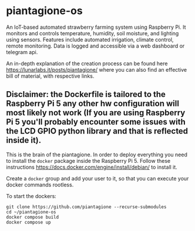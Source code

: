 # piantagione-os
An IoT-based automated strawberry farming system using Raspberry Pi. It monitors and controls temperature, humidity, soil moisture, and lighting using sensors. Features include automated irrigation, climate control, remote monitoring. Data is logged and accessible via a web dashboard or telegram api.

An in-depth explanation of the creation process can be found here https://lunarlabs.it/posts/piantagione/ where you can also find an effective bill of material, with respective links.

## Disclaimer: the Dockerfile is tailored to the Raspberry Pi 5 any other hw configuration will most likely not work (If you are using Raspberry Pi 5 you'll probably encounter some issues with the LCD GPIO python library and that is reflected inside it).

This is the brain of the piantagione. In order to deploy everything you need to install the ```docker``` package inside the Raspberry Pi 5. Follow these instructions https://docs.docker.com/engine/install/debian/ to install it.

Create a ```docker``` group and add your user to it, so that you can execute your docker commands rootless.

To start the dockers:

```
git clone https://github.com/piantagione --recurse-submodules
cd ~/piantagione-os
docker compose build
docker compose up
```
